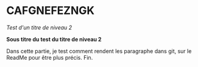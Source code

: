 # CAFGNEFEZNGK

*Test d'un titre de niveau 2*

**Sous titre du test du titre de niveau 2**

  Dans cette partie, je test comment rendent les paragraphe dans git, sur le ReadMe pour être plus précis.
  Fin.
  

